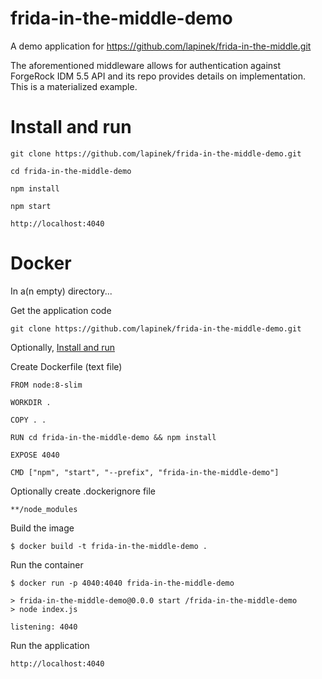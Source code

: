 # frida-in-the-middle-demo

A demo application for https://github.com/lapinek/frida-in-the-middle.git

The aforementioned middleware allows for authentication against ForgeRock IDM 5.5 API and its repo provides details on implementation. This is a materialized example.

# Install and run

    git clone https://github.com/lapinek/frida-in-the-middle-demo.git

    cd frida-in-the-middle-demo

    npm install

    npm start

    http://localhost:4040

# Docker

In a(n empty) directory...

Get the application code

    git clone https://github.com/lapinek/frida-in-the-middle-demo.git

Optionally, [Install and run](https://github.com/lapinek/frida-in-the-middle-demo#install-and-run)

Create Dockerfile (text file)

    FROM node:8-slim

    WORKDIR .

    COPY . .

    RUN cd frida-in-the-middle-demo && npm install

    EXPOSE 4040

    CMD ["npm", "start", "--prefix", "frida-in-the-middle-demo"]



Optionally create .dockerignore file

    **/node_modules

Build the image

    $ docker build -t frida-in-the-middle-demo .

Run the container

    $ docker run -p 4040:4040 frida-in-the-middle-demo

    > frida-in-the-middle-demo@0.0.0 start /frida-in-the-middle-demo
    > node index.js

    listening: 4040

Run the application

    http://localhost:4040

